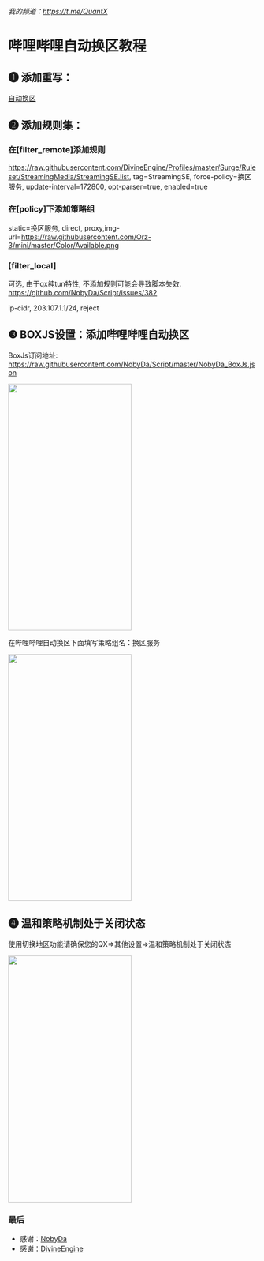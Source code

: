 
###### 我的频道：https://t.me/QuantX

# 哔哩哔哩自动换区教程

## ❶ 添加重写：
[自动换区](https://github.com/Moli-X/Resources/raw/main/Rewrite/Bilibili/AutoBilibili.conf)

## ❷ 添加规则集：

### 在[filter_remote]添加规则

https://raw.githubusercontent.com/DivineEngine/Profiles/master/Surge/Ruleset/StreamingMedia/StreamingSE.list, tag=StreamingSE, force-policy=换区服务, update-interval=172800, opt-parser=true, enabled=true

### 在[policy]下添加策略组

static=换区服务, direct, proxy,img-url=https://raw.githubusercontent.com/Orz-3/mini/master/Color/Available.png

### [filter_local]

可选, 由于qx纯tun特性, 不添加规则可能会导致脚本失效. https://github.com/NobyDa/Script/issues/382

ip-cidr, 203.107.1.1/24, reject

## ❸ BOXJS设置：添加哔哩哔哩自动换区

BoxJs订阅地址: https://raw.githubusercontent.com/NobyDa/Script/master/NobyDa_BoxJs.json
<p align="left">
<img src="https://raw.githubusercontent.com/WSL33099/QuantumultX/main/Bilibili/bo.png" width="250" height="500" />
</p>


在哔哩哔哩自动换区下面填写策略组名：换区服务 
<p align="left">
<img src="https://github.com/Moli-X/Resources/raw/main/Icon/Other/CZ.png" width="250" height="500" />
</p>
    
## ❹ 温和策略机制处于关闭状态

使用切换地区功能请确保您的QX=>其他设置=>温和策略机制处于关闭状态
<p align="left">
<img src="https://github.com/Moli-X/Resources/raw/main/Icon/Other/mp.png" width="250" height="500" />
</p>



### 最后 
*  感谢：[NobyDa](https://github.com/NobyDa/Script)
*  感谢：[DivineEngine](https://github.com/DivineEngine)



